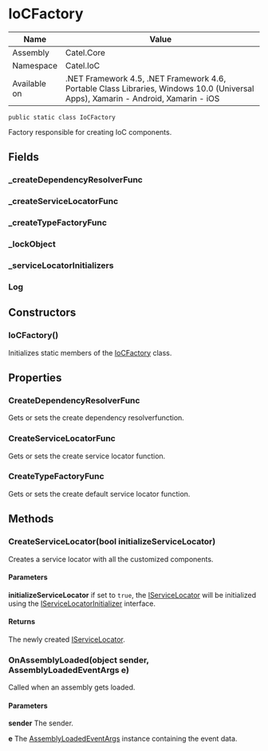 

# IoCFactory

Name|Value
---|---
Assembly|Catel.Core
Namespace|Catel.IoC
Available on|.NET Framework 4.5, .NET Framework 4.6, Portable Class Libraries, Windows 10.0 (Universal Apps), Xamarin - Android, Xamarin - iOS

```
public static class IoCFactory
```

Factory responsible for creating IoC components.



## Fields

### _createDependencyResolverFunc

### _createServiceLocatorFunc

### _createTypeFactoryFunc

### _lockObject

### _serviceLocatorInitializers

### Log

## Constructors

### IoCFactory()

Initializes static members of the [IoCFactory](#) class.



## Properties

### CreateDependencyResolverFunc

Gets or sets the create dependency resolverfunction.



### CreateServiceLocatorFunc

Gets or sets the create service locator function.



### CreateTypeFactoryFunc

Gets or sets the create default service locator function.



## Methods

### CreateServiceLocator(bool initializeServiceLocator)

Creates a service locator with all the customized components.

#### Parameters

**initializeServiceLocator**
if set to ```true```, the [IServiceLocator](#) will be initialized using the [IServiceLocatorInitializer](#) interface.

#### Returns

The newly created [IServiceLocator](#).



### OnAssemblyLoaded(object sender, AssemblyLoadedEventArgs e)

Called when an assembly gets loaded.

#### Parameters

**sender**
The sender.

**e**
The [AssemblyLoadedEventArgs](#) instance containing the event data.



